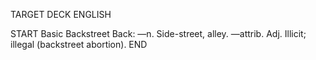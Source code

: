 TARGET DECK
ENGLISH

START
Basic
Backstreet
Back: —n. Side-street, alley. —attrib. Adj. Illicit; illegal (backstreet abortion).
END
